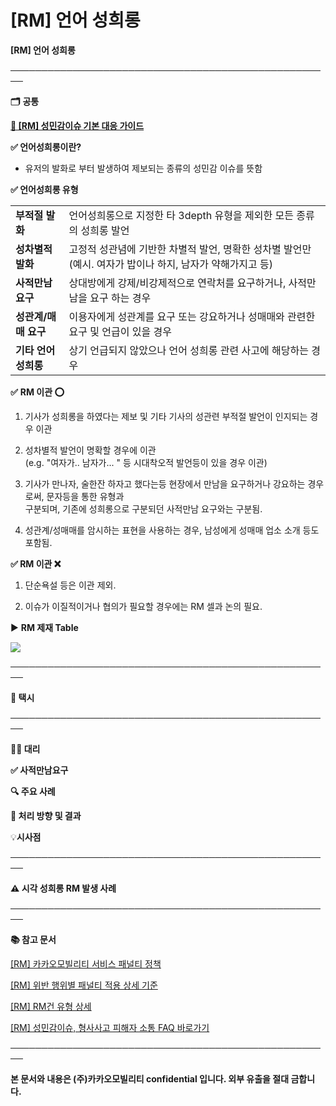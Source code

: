 # [RM] 언어 성희롱

**[RM] 언어 성희롱**

**────────────────────────────────────────────────────**

**🗂️** **공통**

**[📌 [RM] 성민감이슈 기본 대응 가이드](https://kakaomobilitysupport.zendesk.com/hc/ko/articles/48235680874777/live_preview/01JYJGPMADN9Q5RGQVSHC3D62F)**

**✅ 언어성희롱이란?**

- 유저의 발화로 부터 발생하여 제보되는 종류의 성민감 이슈를 뜻함

**✅ 언어성희롱 유형**

|  |  |
| --- | --- |
| **부적절 발화** | 언어성희롱으로 지정한 타 3depth 유형을 제외한 모든 종류의 성희롱 발언 |
| **성차별적 발화** | 고정적 성관념에 기반한 차별적 발언, 명확한 성차별 발언만 (예시. 여자가 밥이나 하지, 남자가 약해가지고 등) |
| **사적만남요구** | 상대방에게 강제/비강제적으로 연락처를 요구하거나, 사적만남을 요구 하는 경우 |
| **성관계/매매 요구** | 이용자에게 성관계를 요구 또는 강요하거나 성매매와 관련한 요구 및 언급이 있을 경우 |
| **기타 언어성희롱** | 상기 언급되지 않았으나 언어 성희롱 관련 사고에 해당하는 경우 |

**✅** **RM 이관 ⭕️**

1) 기사가 성희롱을 하였다는 제보 및 기타 기사의 성관련 부적절 발언이 인지되는 경우 이관

2) 성차별적 발언이 명확할 경우에 이관  
(e.g. "여자가.. 남자가... " 등 시대착오적 발언등이 있을 경우 이관)

3) 기사가 만나자, 술한잔 하자고 했다는등 현장에서 만남을 요구하거나 강요하는 경우로써, 문자등을 통한 유형과  
구분되며, 기존에 성희롱으로 구분되던 사적만남 요구와는 구분됨.

4) 성관계/성매매를 암시하는 표현을 사용하는 경우, 남성에게 성매매 업소 소개 등도 포함됨.

**✅ RM 이관 ❌**

1) 단순욕설 등은 이관 제외.

2) 이슈가 이질적이거나 협의가 필요할 경우에는 RM 셀과 논의 필요.

▶︎ **RM 제재 Table**

![](https://kakaomobilitysupport.zendesk.com/hc/article_attachments/48407284271385)

**────────────────────────────────────────────────────**

**🚕 택시**

**────────────────────────────────────────────────────**

**👨‍✈️ 대리**

**✅ 사적만남요구**

**🔍 주요 사례**

**🧵 처리 방향 및 결과**

💡**시사점**

**────────────────────────────────────────────────────**

**⚠️ 시각 성희롱 RM 발생 사례**

**────────────────────────────────────────────────────**

**📚 참고 문서**

[[RM] 카카오모빌리티 서비스 패널티 정책](https://kakaomobilitysupport.zendesk.com/hc/ko/articles/39999418590105)

[[RM] 위반 행위별 패널티 적용 상세 기준](https://kakaomobilitysupport.zendesk.com/hc/ko/articles/40001886598553)

[[RM] RM건 유형 상세](https://kakaomobilitysupport.zendesk.com/hc/ko/articles/40002148279065)

[[RM] 성민감이슈, 형사사고 피해자 소통 FAQ 바로가기](https://kakaomobilitysupport.zendesk.com/hc/ko/sections/39995774557721--RM-%EC%84%B1%EB%AF%BC%EA%B0%90%EC%9D%B4%EC%8A%88-%ED%98%95%EC%82%AC%EC%82%AC%EA%B3%A0-%ED%94%BC%ED%95%B4%EC%9E%90-%EC%86%8C%ED%86%B5-FAQ)

**────────────────────────────────────────────────────**

**본 문서와 내용은 (주)카카오모빌리티 confidential 입니다. 외부 유출을 절대 금합니다.**